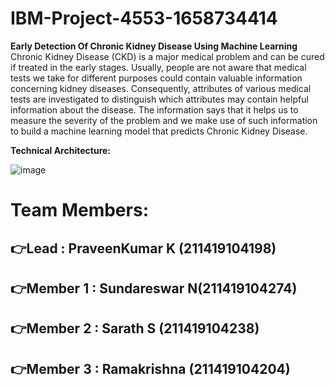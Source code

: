 # IBM-Project-4553-1658734414
<b>Early Detection Of Chronic Kidney Disease Using Machine Learning</b><br>
Chronic Kidney Disease (CKD) is a major medical problem and can be cured if treated in the early stages. Usually, people are not aware that medical tests we take for different purposes could contain valuable information concerning kidney diseases. Consequently, attributes of various medical tests are investigated to distinguish which attributes may contain helpful information about the disease. The information says that it helps us to measure the severity of the problem and we make use of such information to build a machine learning model that predicts Chronic Kidney Disease.<br>

<b>Technical Architecture:</b><br>

![image](https://user-images.githubusercontent.com/80167752/192278788-83096ae7-b295-4e0a-a868-d2cc56cf48b9.png)

# Team Members:

## 👉Lead : PraveenKumar K   (211419104198)
## 👉Member 1 : Sundareswar N(211419104274)
## 👉Member 2 : Sarath S     (211419104238)
## 👉Member 3 : Ramakrishna  (211419104204)

